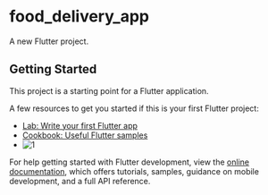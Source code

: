 # food_delivery_app

A new Flutter project.

## Getting Started

This project is a starting point for a Flutter application.

A few resources to get you started if this is your first Flutter project:

- [Lab: Write your first Flutter app](https://docs.flutter.dev/get-started/codelab)
- [Cookbook: Useful Flutter samples](https://docs.flutter.dev/cookbook)
- ![1](image/untitled.gif)

For help getting started with Flutter development, view the
[online documentation](https://docs.flutter.dev/), which offers tutorials,
samples, guidance on mobile development, and a full API reference.
